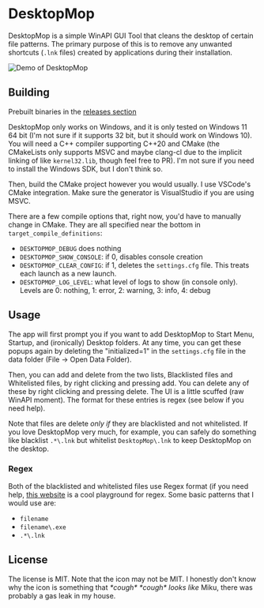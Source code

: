 # DesktopMop

DesktopMop is a simple WinAPI GUI Tool that cleans the desktop of certain file patterns. The primary purpose of this is to remove any unwanted shortcuts  (`.lnk` files) created by applications during their installation.

![Demo of DesktopMop](https://github.com/ketexon/DesktopMop/assets/29184562/d409cb43-61d2-447c-8379-6e9b59eae9c3)

## Building

Prebuilt binaries in the [releases section]([url](https://github.com/ketexon/DesktopMop/releases/latest))

DesktopMop only works on Windows, and it is only tested on Windows 11 64 bit (I'm not sure if it supports 32 bit, but it should work on Windows 10). You will need a C++ compiler supporting C++20 and CMake (the CMakeLists only supports MSVC and maybe clang-cl due to the implicit linking of like `kernel32.lib`, though feel free to PR). I'm not sure if you need to install the Windows SDK, but I don't think so.

Then, build the CMake project however you would usually. I use VSCode's CMake integration. Make sure the generator is VisualStudio if you are using MSVC. 

There are a few compile options that, right now, you'd have to manually change in CMake. They are all specified near the bottom in `target_compile_definitions`:

- `DESKTOPMOP_DEBUG` does nothing
- `DESKTOPMOP_SHOW_CONSOLE`: if 0, disables console creation
- `DESKTOPMOP_CLEAR_CONFIG`: if 1, deletes the `settings.cfg` file. This treats each launch as a new launch.
- `DESKTOPMOP_LOG_LEVEL`: what level of logs to show (in console only). Levels are 0: nothing, 1: error, 2: warning, 3: info, 4: debug

## Usage

The app will first prompt you if you want to add DesktopMop to Start Menu, Startup, and (ironically) Desktop folders. At any time, you can get these popups again by deleting the "initialized=1" in the `settings.cfg` file in the data folder (File -> Open Data Folder).

Then, you can add and delete from the two lists, Blacklisted files and Whitelisted files, by right clicking and pressing add. You can delete any of these by right clicking and pressing delete. The UI is a little scuffed (raw WinAPI moment). The format for these entries is regex (see below if you need help). 

Note that files are delete *only if* they are blacklisted and not whitelisted. If you love DesktopMop very much, for example, you can safely do something like blacklist `.*\.lnk` but whitelist `DesktopMop\.lnk` to keep DesktopMop on the desktop.

### Regex

Both of the blacklisted and whitelisted files use Regex format (if you need help, [this website]([url](https://regexr.com/)) is a cool playground for regex. Some basic patterns that I would use are:

- `filename`
- `filename\.exe`
- `.*\.lnk`

## License

The license is MIT. Note that the icon may not be MIT. I honestly don't know why the icon is something that *\*cough\* \*cough\* looks like* Miku, there was probably a gas leak in my house.
